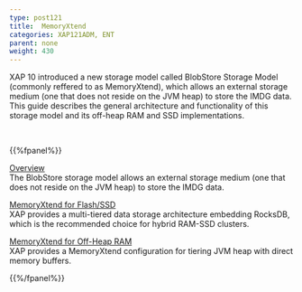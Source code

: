 ```yaml
---
type: post121
title:  MemoryXtend
categories: XAP121ADM, ENT
parent: none
weight: 430
---
```



XAP 10 introduced a new storage model called BlobStore Storage Model (commonly reffered to as MemoryXtend), which allows an external storage medium (one that does not reside on the JVM heap) to store the IMDG data. This guide describes the general architecture and functionality of this storage model and its off-heap RAM and SSD implementations.

 
 <br>


{{%fpanel%}}

[Overview](./memoryxtend.html)<br>
The BlobStore storage model allows an external storage medium (one that does not reside on the JVM heap) to store the IMDG data.

[MemoryXtend for Flash/SSD](./memoryxtend-rocksdb-ssd.html)<br>
XAP provides a multi-tiered data storage architecture embedding RocksDB, which is the recommended choice for hybrid RAM-SSD clusters.

[MemoryXtend for Off-Heap RAM](./memoryxtend-ohr.html)<br>
XAP provides a MemoryXtend configuration for tiering JVM heap with direct memory buffers.

 
{{%/fpanel%}}

<br>

